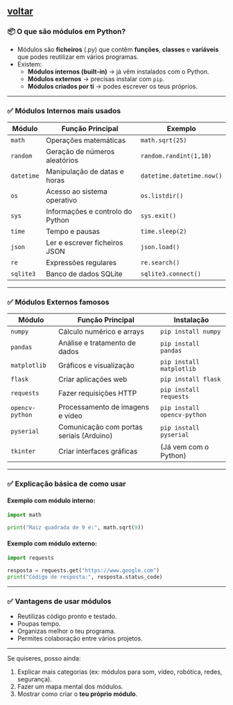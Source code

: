 [**voltar**](https://github.com/0joseDark/modules/blob/main/README.md)
---
### 📦 **O que são módulos em Python?**

- Módulos são **ficheiros** (.py) que contêm **funções**, **classes** e **variáveis** que podes reutilizar em vários programas.
- Existem:
   - **Módulos internos (built-in)** → já vêm instalados com o Python.
   - **Módulos externos** → precisas instalar com `pip`.
   - **Módulos criados por ti** → podes escrever os teus próprios.

---

### ✅ **Módulos Internos mais usados**

| Módulo | Função Principal | Exemplo |
|--------|------------------|---------|
| `math` | Operações matemáticas | `math.sqrt(25)` |
| `random` | Geração de números aleatórios | `random.randint(1,10)` |
| `datetime` | Manipulação de datas e horas | `datetime.datetime.now()` |
| `os` | Acesso ao sistema operativo | `os.listdir()` |
| `sys` | Informações e controlo do Python | `sys.exit()` |
| `time` | Tempo e pausas | `time.sleep(2)` |
| `json` | Ler e escrever ficheiros JSON | `json.load()` |
| `re` | Expressões regulares | `re.search()` |
| `sqlite3` | Banco de dados SQLite | `sqlite3.connect()` |

---

### ✅ **Módulos Externos famosos**

| Módulo | Função Principal | Instalação |
|--------|-----------------|------------|
| `numpy` | Cálculo numérico e arrays | `pip install numpy` |
| `pandas` | Análise e tratamento de dados | `pip install pandas` |
| `matplotlib` | Gráficos e visualização | `pip install matplotlib` |
| `flask` | Criar aplicações web | `pip install flask` |
| `requests` | Fazer requisições HTTP | `pip install requests` |
| `opencv-python` | Processamento de imagens e vídeo | `pip install opencv-python` |
| `pyserial` | Comunicação com portas seriais (Arduino) | `pip install pyserial` |
| `tkinter` | Criar interfaces gráficas | (Já vem com o Python) |

---

### ✅ **Explicação básica de como usar**

#### Exemplo com módulo interno:
```python
import math

print("Raiz quadrada de 9 é:", math.sqrt(9))
```

#### Exemplo com módulo externo:
```python
import requests

resposta = requests.get("https://www.google.com")
print("Código de resposta:", resposta.status_code)
```

---

### ✅ **Vantagens de usar módulos**

- Reutilizas código pronto e testado.
- Poupas tempo.
- Organizas melhor o teu programa.
- Permites colaboração entre vários projetos.

---

Se quiseres, posso ainda:
1. Explicar mais categorias (ex: módulos para som, vídeo, robótica, redes, segurança).
2. Fazer um mapa mental dos módulos.
3. Mostrar como criar o **teu próprio módulo**.
